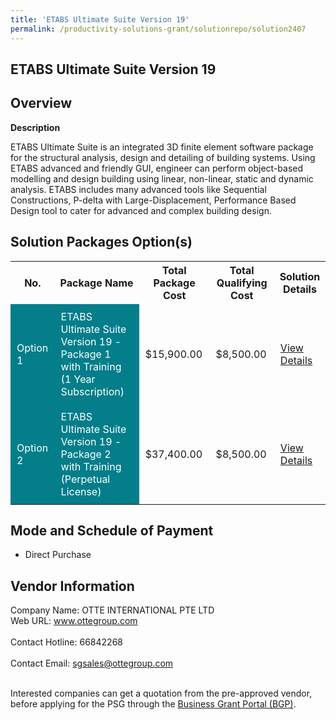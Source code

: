 ```yaml
---
title: 'ETABS Ultimate Suite Version 19'
permalink: /productivity-solutions-grant/solutionrepo/solution2407
---
```


## ETABS Ultimate Suite Version 19

## Overview

**Description**

ETABS Ultimate Suite is an integrated 3D finite element software package for the structural analysis, design and detailing of building systems. Using ETABS advanced and friendly GUI, engineer can perform object-based modelling and design building using linear, non-linear, static and dynamic analysis. ETABS includes many advanced tools like Sequential Constructions, P-delta with Large-Displacement, Performance Based Design tool to cater for advanced and complex building design.

## Solution Packages Option(s)

<table>
<tr>
<th><b>No.</b></th>
<th><b>Package Name</b></th>
<th><b>Total Package Cost</b></th>
<th><b>Total Qualifying Cost</b></th>
<th><b>Solution Details</b></th>
</tr>
<tr>
<td style='padding: 10px; background-color: #037E8A; color: #FFFFFF;'>Option 1</td>
<td style='padding: 10px; background-color: #037E8A; color: #FFFFFF;'>ETABS Ultimate Suite Version 19 - Package 1 with Training (1 Year Subscription)</td>
<td style='padding: 10px;'>$15,900.00</td>
<td style='padding: 10px;'>$8,500.00</td>
<td style='padding: 10px;'><a href='https://www.gobusiness.gov.sg/images/psg/Otte_International_20210040_Desensitised_Annex_3_Part_1.pdf' target='_blank'>View Details</a></td>
</tr>
<tr>
<td style='padding: 10px; background-color: #037E8A; color: #FFFFFF;'>Option 2</td>
<td style='padding: 10px; background-color: #037E8A; color: #FFFFFF;'>ETABS Ultimate Suite Version 19 - Package 2 with Training (Perpetual License)</td>
<td style='padding: 10px;'>$37,400.00</td>
<td style='padding: 10px;'>$8,500.00</td>
<td style='padding: 10px;'><a href='https://www.gobusiness.gov.sg/images/psg/Otte_International_20210040_Desensitised_Annex_3_Part_2.pdf' target='_blank'>View Details</a></td>
</tr>
</table>

## Mode and Schedule of Payment

 - Direct Purchase

## Vendor Information

 Company Name: OTTE INTERNATIONAL PTE LTD<br>Web URL: www.ottegroup.com <br><br>Contact Hotline: 66842268 <br><br>Contact Email: sgsales@ottegroup.com <br><br>

Interested companies can get a quotation from the pre-approved vendor, before applying for the PSG through the <a href='https://www.businessgrants.gov.sg/' target='_blank' rel='noopener'>Business Grant Portal (BGP)</a>.

<script src="/jquery/resize-tables.js"></script>
